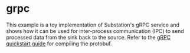 # grpc

This example is a toy implementation of Substation's gRPC service and shows how it can be used for inter-process communication (IPC) to send processed data from the sink back to the source. Refer to the [gRPC quickstart guide](https://grpc.io/docs/languages/go/quickstart/#regenerate-grpc-code) for compiling the protobuf. 
